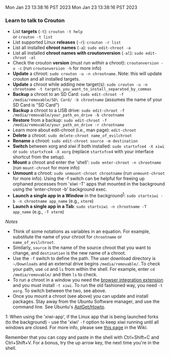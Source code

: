 Mon Jan 23 13:38:16 PST 2023
Mon Jan 23 13:38:16 PST 2023
### Learn to talk to Crouton

* List **targets** (``-t``): ``crouton -t help``  
or `crouton -t list`
* List supported Linux **releases** (``-r``): ``crouton -r list``  
* List all installed **chroot names** (``-a``): ``sudo edit-chroot -a``  
* List all installed **chroot names with croutonversion** (``-al``): ``sudo edit-chroot -al``  
* Check the crouton **version** (must run *within* a chroot): ``croutonversion -u -c`` (run ``croutonversion -h`` for more info)  
* **Update** a chroot: ``sudo crouton -u -n chrootname``. Note: this will update crouton and all installed targets. 
* **Update** a chroot while adding new target(s): ``sudo crouton -u -n chrootname -t targets_you_want_to_install_separated_by_commas``   
* **Backup** a chroot to an SD Card: ``sudo edit-chroot -f /media/removable/SD\ Card/ -b chrootname`` (assumes the name of your SD Card is "SD Card")
* **Backup** a chroot to a USB drive: ``sudo edit-chroot -f /media/removable/your_path_on_drive -b chrootname`` 
* **Restore** from a backup: ``sudo edit-chroot -f /media/removable/your_path_on_drive -r chrootname``
* Learn more about edit-chroot (i.e., man page): ``edit-chroot``
* **Delete** a chroot: ``sudo delete-chroot name_of_evilchroot``
* **Rename** a chroot: ``sudo edit-chroot source -m destination`` 
* **Switch** between xorg and xiwi if both installed: ``sudo startxfce4 -X xiwi`` or ``sudo startxfce4 -X xorg`` (replace ``startxfce4`` with your interface shortcut from the setup).
* **Mount** a chroot and enter the 'shell': ``sudo enter-chroot -n chrootname`` (run ``mount-chroot`` for more info)
* **Unmount** a chroot: ``sudo unmount-chroot chrootname`` (run ``unmount-chroot`` for more info). Using the -f switch can be helpful for freeing up orphaned processes from 'xiwi -T' apps that mounted in the background using the 'enter-chroot -b' background exec.
* **Launch a single app in a Window** in the background<sup>[1](#myfootnote1)</sup>: ``sudo startxiwi -b -n chrootname app_name`` (e.g., ``xterm``)
* **Launch a single app in a Tab**: ``sudo startxiwi -n chrootname -T app_name`` (e.g., ``-T xterm``) 

_Notes_
* Think of some notations as variables in an equation. For example, substitute the name of your chroot for ``chrootname`` or ``name_of_evilchroot``. 
* Similarly, ``source`` is the name of the source chroot that you want to change, and ``destination`` is the new name of a chroot. 
* Use the ``-f`` switch to define the path. The user download directory is ``~/Downloads`` and an external drive begins ``/media/removable/``. To check your path, use ``cd`` and ``ls`` from within the shell. For example, enter ``cd /media/removable/`` and then ``ls`` to check. 
* To run a chroot in a window you need the [browser integration extension](https://chrome.google.com/webstore/detail/crouton-integration/gcpneefbbnfalgjniomfjknbcgkbijom) and you must install ``-t xiwi``. To run the old fashioned way, you need  ``-t xorg``. To switch between the two, see above. 
* Once you mount a chroot (see above) you can update and install packages. Stay away from the Ubuntu Software manager, and use the command line. See Ubuntu's [AptGet/Howto](https://help.ubuntu.com/community/AptGet/Howto). 

<a name="myfootnote1">1</a>: When using the 'xiwi-app', if the Linux app that is being launched forks (to the background) - use the 'xiwi' ``-f`` option to keep xiwi running until all windows are closed. For more info, please see [this page](https://github.com/dnschneid/crouton/wiki/crouton-in-a-Chromium-OS-window-%28xiwi%29) in the Wiki.
 
Remember that you can copy and paste in the shell with Ctrl+Shift+C and Ctrl+Shift+V. For a bonus, try the up arrow key, the next time you're in the shell. 